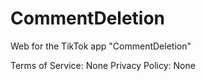 # CommentDeletion
Web for the TikTok app "CommentDeletion"

Terms of Service: None
Privacy Policy: None
